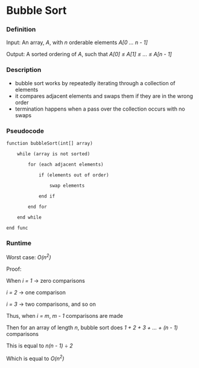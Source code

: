 # Bubble Sort

### Definition
Input: An array, *A*, with *n* orderable elements *A[0 ... n - 1]*

Output: A sorted ordering of *A*, such that *A[0] &le; A[1] &le; ... &le; A[n - 1]* 

### Description
* bubble sort works by repeatedly iterating through a collection of elements
* it compares adjacent elements and swaps them if they are in the wrong order
* termination happens when a pass over the collection occurs with no swaps

### Pseudocode

    function bubbleSort(int[] array)
        
        while (array is not sorted) 
        
            for (each adjacent elements) 
         
                if (elements out of order) 
         
                    swap elements
         
                end if
        
            end for
    
        end while

    end func


### Runtime
Worst case: *O(n<sup>2</sup>)*

Proof: 
    
When *i = 1* -> zero comparisons 

*i = 2* -> one comparison 

*i = 3* -> two comparisons, and so on 

Thus, when *i = m*, *m - 1* comparisons are made

Then for an array of length *n*, bubble sort does *1 + 2 + 3 + ... + (n - 1)* comparisons

This is equal to *n(n - 1)* &divide; *2* 

Which is equal to *O(n<sup>2</sup>)*
    

 
